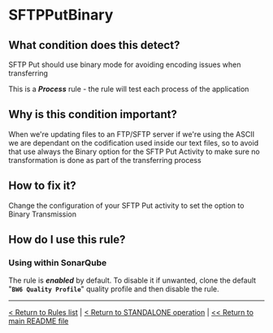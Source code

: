 # SFTPPutBinary

## What condition does this detect?

SFTP Put should use binary mode for avoiding encoding issues when transferring

This is a ***Process*** rule - the rule will test each process of the application

## Why is this condition important?

When we're updating files to an FTP/SFTP server if we're using the ASCII we are dependant on the codification used inside our text files, so to avoid that use always the Binary option for the SFTP Put Activity to make sure no transformation is done as part of the transferring process

## How to fix it?

Change the configuration of your SFTP Put activity to set the option to Binary Transmission

## How do I use this rule?

### Using within SonarQube

The rule is **_enabled_** by default. To disable it if unwanted, clone the default "**`BW6 Quality Profile`**" quality profile and then disable the rule.

---
[< Return to Rules list](./RULES.md) | [< Return to STANDALONE operation](../STANDALONE.md) | [<< Return to main README file](../../README.md)
